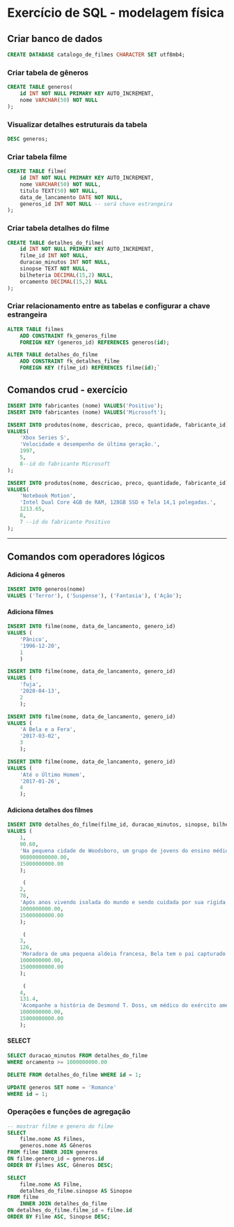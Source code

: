 # Exercício de SQL - modelagem física

## Criar banco de dados

```sql
CREATE DATABASE catalogo_de_filmes CHARACTER SET utf8mb4;
```

### Criar tabela de gêneros

```sql
CREATE TABLE generos(
    id INT NOT NULL PRIMARY KEY AUTO_INCREMENT,
    nome VARCHAR(50) NOT NULL
);
```

### Visualizar detalhes estruturais da tabela
```sql
DESC generos;
```

### Criar tabela filme

```sql
CREATE TABLE filme(
    id INT NOT NULL PRIMARY KEY AUTO_INCREMENT,
    nome VARCHAR(50) NOT NULL, 
    titulo TEXT(50) NOT NULL,
    data_de_lancamento DATE NOT NULL,
    generos_id INT NOT NULL -- será chave estrangeira
);
```

### Criar tabela detalhes do filme

```sql
CREATE TABLE detalhes_do_filme(
    id INT NOT NULL PRIMARY KEY AUTO_INCREMENT,
    filme_id INT NOT NULL, 
    duracao_minutos INT NOT NULL,
    sinopse TEXT NOT NULL,
    bilheteria DECIMAL(15,2) NULL, 
    orcamento DECIMAL(15,2) NULL
);
```



### Criar relacionamento entre as tabelas e configurar a chave estrangeira

```sql
ALTER TABLE filmes
    ADD CONSTRAINT fk_generos_filme
    FOREIGN KEY (generos_id) REFERENCES generos(id);
```
```sql
ALTER TABLE detalhes_do_filme
    ADD CONSTRAINT fk_detalhes_filme
    FOREIGN KEY (filme_id) REFERENCES filme(id);`
```

## Comandos crud - exercício

```sql
INSERT INTO fabricantes (nome) VALUES('Positivo');
INSERT INTO fabricantes (nome) VALUES('Microsoft');
```
```sql
INSERT INTO produtos(nome, descricao, preco, quantidade, fabricante_id)
VALUES(
    'Xbox Series S', 
    'Velocidade e desempenho de última geração.',
    1997,
    5,
    8--id do fabricante Microsoft
);

INSERT INTO produtos(nome, descricao, preco, quantidade, fabricante_id)
VALUES(
    'Notebook Motion', 
    'Intel Dual Core 4GB de RAM, 128GB SSD e Tela 14,1 polegadas.',
    1213.65,
    8,
    7 --id do fabricante Positivo
);
```

---

## Comandos com operadores lógicos

#### Adiciona 4 gêneros

```sql
INSERT INTO generos(nome)
VALUES ('Terror'), ('Suspense'), ('Fantasia'), ('Ação');
```

#### Adiciona filmes 


```sql
INSERT INTO filme(nome, data_de_lancamento, genero_id)
VALUES (
    'Pânico',
    '1996-12-20',
    1
    )

INSERT INTO filme(nome, data_de_lancamento, genero_id)
VALUES (
    'fuja',
    '2020-04-13',
    2
    );

INSERT INTO filme(nome, data_de_lancamento, genero_id)
VALUES (
    'A Bela e a Fera',
    '2017-03-02',
    3
    );

INSERT INTO filme(nome, data_de_lancamento, genero_id)
VALUES (
    'Até o Último Homem',
    '2017-01-26',
    4
    );
``` 

#### Adiciona detalhes dos filmes 

```sql
INSERT INTO detalhes_do_filme(filme_id, duracao_minutos, sinopse, bilheteria, orcamento)
VALUES (
    1,
    90.60,
    'Na pequena cidade de Woodsboro, um grupo de jovens do ensino médio enfrenta um assassino mascarado que testa seus conhecimentos sobre filmes de terror. Sidney Prescott, traumatizada após o brutal assassinato de sua mãe, é o alvo preferido do misterioso homicida que aterroriza a outrora pacata comunidade.',
    908000000000.00,
    15000000000.00
    );

     (
    2,
    78,
    'Após anos vivendo isolada do mundo e sendo cuidada por sua rígida mãe, Chloe começa a desconfiar que há algo extremamente errado em sua vida.',
    1000000000.00,
    15000000000.00
    );

     (
    3,
    126,
    'Moradora de uma pequena aldeia francesa, Bela tem o pai capturado pela Fera e decide entregar sua vida ao estranho ser em troca da liberdade do progenitor. No castelo, ela conhece objetos mágicos e descobre que a Fera é na verdade um príncipe que precisa de amor para voltar à forma humana.',
    1000000000.00,
    15000000000.00
    );

     (
    4,
    131.4,
    'Acompanhe a história de Desmond T. Doss, um médico do exército americano que, durante a Segunda Guerra Mundial, se recusa a pegar em armas. Durante a Batalha de Okinawa ele trabalha na ala médica e salva cerca de 75 homens.',
    1000000000.00,
    15000000000.00
    );
```

#### SELECT
```sql
SELECT duracao_minutos FROM detalhes_do_filme
WHERE orcamento >= 1000000000.00 
```

```sql
DELETE FROM detalhes_do_filme WHERE id = 1;
```
```sql
UPDATE generos SET nome = 'Romance'
WHERE id = 1;
```

### Operações e funções de agregação

```sql
-- mostrar filme e genero do filme
SELECT
    filme.nome AS Filmes,
    generos.nome AS Gêneros
FROM filme INNER JOIN generos
ON filme.genero_id = generos.id
ORDER BY Filmes ASC, Gêneros DESC;
```

```sql
SELECT
    filme.nome AS Filme,
    detalhes_do_filme.sinopse AS Sinopse
FROM filme 
    INNER JOIN detalhes_do_filme
ON detalhes_do_filme.filme_id = filme.id 
ORDER BY Filme ASC, Sinopse DESC;
```








